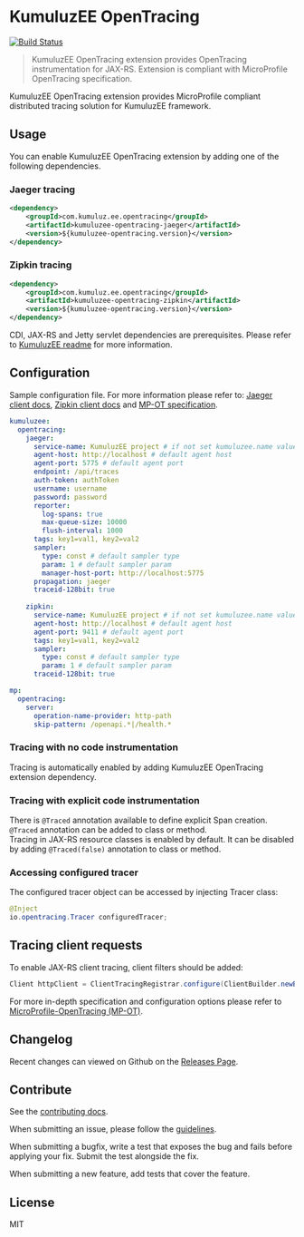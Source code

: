 # KumuluzEE OpenTracing

[![Build Status](https://img.shields.io/travis/kumuluz/kumuluzee-opentracing/master.svg?style=flat)](https://travis-ci.org/kumuluz/kumuluzee-opentracing)

> KumuluzEE OpenTracing extension provides OpenTracing instrumentation for JAX-RS. 
Extension is compliant with MicroProfile OpenTracing specification.

KumuluzEE OpenTracing extension provides MicroProfile compliant distributed tracing solution for KumuluzEE framework. 



## Usage 
You can enable KumuluzEE OpenTracing extension by adding one of the following dependencies.

### Jaeger tracing
```xml
<dependency>
    <groupId>com.kumuluz.ee.opentracing</groupId>
    <artifactId>kumuluzee-opentracing-jaeger</artifactId>
    <version>${kumuluzee-opentracing.version}</version>
</dependency>
```

### Zipkin tracing
```xml
<dependency>
    <groupId>com.kumuluz.ee.opentracing</groupId>
    <artifactId>kumuluzee-opentracing-zipkin</artifactId>
    <version>${kumuluzee-opentracing.version}</version>
</dependency>
```

CDI, JAX-RS and Jetty servlet dependencies are prerequisites. 
Please refer to [KumuluzEE readme]( https://github.com/kumuluz/kumuluzee/) for more information.

## Configuration
Sample configuration file. For more information please refer to:
 [Jaeger client docs]( https://github.com/jaegertracing/jaeger-client-java/blob/master/jaeger-core/README.md ), 
 [Zipkin client docs](https://github.com/jaegertracing/jaeger-client-java/blob/master/jaeger-zipkin/README.md) and
 [MP-OT specification](https://github.com/eclipse/microprofile-opentracing/blob/master/spec/src/main/asciidoc/microprofile-opentracing.asciidoc).
```yaml
kumuluzee:
  opentracing:
    jaeger:
      service-name: KumuluzEE project # if not set kumuluzee.name value is used
      agent-host: http://localhost # default agent host
      agent-port: 5775 # default agent port
      endpoint: /api/traces
      auth-token: authToken
      username: username
      password: password
      reporter:
        log-spans: true
        max-queue-size: 10000
        flush-interval: 1000
      tags: key1=val1, key2=val2
      sampler: 
        type: const # default sampler type
        param: 1 # default sampler param
        manager-host-port: http://localhost:5775
      propagation: jaeger
      traceid-128bit: true
      
    zipkin:
      service-name: KumuluzEE project # if not set kumuluzee.name value is used
      agent-host: http://localhost # default agent host
      agent-port: 9411 # default agent port
      tags: key1=val1, key2=val2
      sampler:
        type: const # default sampler type
        param: 1 # default sampler param
      traceid-128bit: true

mp:
  opentracing:
    server:
      operation-name-provider: http-path
      skip-pattern: /openapi.*|/health.*
```

### Tracing with no code instrumentation
Tracing is automatically enabled by adding KumuluzEE OpenTracing extension dependency.

### Tracing with explicit code instrumentation
There is `@Traced` annotation available to define explicit Span creation. 
`@Traced` annotation can be added to class or method.\
Tracing in JAX-RS resource classes is enabled by default. 
It can be disabled by adding `@Traced(false)` annotation 
to class or method.

### Accessing configured tracer
The configured tracer object can be accessed by injecting Tracer class:
```java
@Inject
io.opentracing.Tracer configuredTracer;
```


## Tracing client requests
To enable JAX-RS client tracing, client filters should be 
added:
```java
Client httpClient = ClientTracingRegistrar.configure(ClientBuilder.newBuilder()).build();
```

For more in-depth specification and configuration options
please refer to [MicroProfile-OpenTracing (MP-OT)](https://github.com/eclipse/microprofile-opentracing).


## Changelog

Recent changes can viewed on Github on the [Releases Page](https://github.com/kumuluz/kumuluzee-opentracing/releases).


## Contribute

See the [contributing docs](https://github.com/kumuluz/kumuluzee-opentracing/blob/master/CONTRIBUTING.md).

When submitting an issue, please follow the 
[guidelines](https://github.com/kumuluz/kumuluzee-opentracing/blob/master/CONTRIBUTING.md#bugs).

When submitting a bugfix, write a test that exposes the bug and fails before applying your fix. Submit the test 
alongside the fix.

When submitting a new feature, add tests that cover the feature.

## License

MIT
